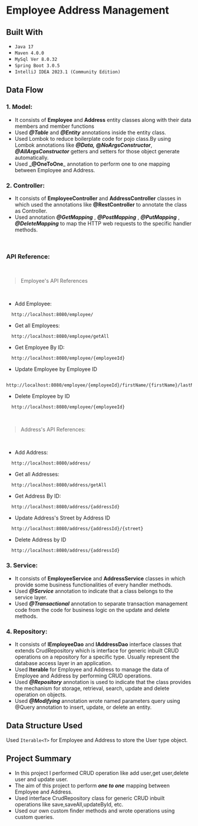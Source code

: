 # Employee Address Management 

## Built With
* `Java 17`
* `Maven 4.0.0`
* `MySql Ver 8.0.32`
* `Spring Boot 3.0.5`
*  `IntelliJ IDEA 2023.1 (Community Edition)`


## Data Flow

### 1. Model:
* It consists of **Employee** and **Address** entity classes along with their data members and member functions
* Used **_@Table_** and **_@Entity_** annotations inside the entity class.
* Used Lombok to reduce boilerplate code for pojo class.By using Lombok annotations like _**@Data,**_ **@_NoArgsConstructor_**, **_@AllArgsConstructor_** getters and setters for those object generate automatically.
* Used **_@OneToOne**_ annotation to perform one to one mapping between Employee and Address.

### 2. Controller:
* It consists of **EmployeeController** and **AddressController** classes in which used the annotations like **@RestController** to annotate the class as Controller.
* Used annotation **_@GetMapping_** , **_@PostMapping_** , **_@PutMapping_** , **_@DeleteMapping_** to map the HTTP web requests to the specific handler methods.

<br>

### API Reference:
<br>

>Employee's API References
<br>

* Add Employee:
```*.sh-session
  http://localhost:8080/employee/
```

* Get all Employees:
```*.sh-session
  http://localhost:8080/employee/getAll
```

* Get Employee By ID:
```*.sh-session
  http://localhost:8080/employee/{employeeId}
```

* Update Employee by Employee ID
```*.sh-session
  http://localhost:8080/employee/{employeeId}/firstName/{firstName}/lastName/{lastName}
```

* Delete Employee by ID
```*.sh-session
  http://localhost:8080/employee/{employeeId}
```
<br>

>Address's API References:
<br>

* Add Address:
```*.sh-session
  http://localhost:8080/address/
```

* Get all Addresses:
```*.sh-session
  http://localhost:8080/address/getAll
```

* Get Address By ID:
```*.sh-session
  http://localhost:8080/address/{addressId}
```

* Update Address's Street by Address ID
```*.sh-session
  http://localhost:8080/address/{addressId}/{street}
```

* Delete Address by ID
```*.sh-session
  http://localhost:8080/address/{addressId}
```

### 3. Service:
* It consists of **EmployeeService** and **AddressService** classes in which provide some business functionalities of every handler methods.
* Used _**@Service**_ annotation to indicate that a class belongs to the service layer.
* Used **_@Transactional_** annotation to separate transaction management code from the code for business logic on the update and delete methods.

### 4. Repository:
* It consists of **IEmployeeDao** and **IAddressDao** interface classes that extends CrudRepository which is interface for generic inbuilt CRUD operations on a repository for a specific type. Usually represent the database access layer in an application.
* Used **Iterable** for Employee and Address to manage the data of Employee and Address by performing CRUD operations.
* Used _**@Repository**_ annotation is used to indicate that the class provides the mechanism for storage, retrieval, search, update and delete operation on objects.
* Used **_@Modifying_** annotation wrote named parameters query using @Query annotation to insert, update, or delete an entity.

## Data Structure Used
Used `Iterable<T>` for Employee and Address to store the User type object.

## Project Summary
* In this project I performed CRUD operation like add user,get user,delete user and update user.<br/>
* The aim of this project to perform _**one to one**_ mapping between Employee and Address.
* Used interface CrudRepository class for generic CRUD inbuilt operations like save,saveAll,updateById, etc.
* Used our own custom finder methods and wrote operations using custom queries.
